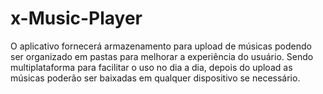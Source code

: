 # x-Music-Player
O aplicativo fornecerá armazenamento para upload de músicas podendo ser organizado em pastas para melhorar a experiência do usuário. Sendo multiplataforma para facilitar o uso no dia a dia, depois do upload as músicas poderão ser baixadas em qualquer dispositivo se necessário.
